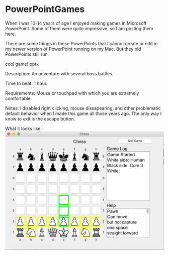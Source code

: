 # PowerPointGames
When I was 10-14 years of age I enjoyed making games in Microsoft PowerPoint.  Some of them were quite impressive, so I am posting them here.

There are some things in these PowerPoints that I cannot create or edit in my newer version of PowerPoint running on my Mac.  But they old PowerPoints still run.

cool game!.pptx

Description: An adventure with several boss battles.

Time to beat: 1 hour.

Requirements: Mouse or touchpad with which you are extremely comfortable.

Notes: I disabled right clicking, mouse dissapearing, and other problematic default behavior when I made this game all those years ago.  The only way I know to exit is the escape button.

What it looks like:
![What it looks like](https://github.com/winkelmantanner/chess/blob/master/whatItLooksLike.png?raw=true)
